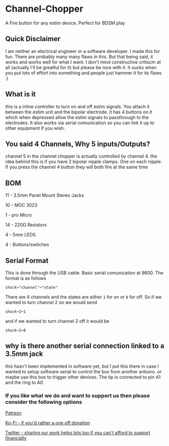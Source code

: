 # Channel-Chopper
A Fire button for any estim device. Perfect for BDSM play 

## Quick Disclaimer
I am neither an electrical engineer or a software developer. I made this for fun. There are probably many many flaws in this. But that being said, it works and works well for what I want. I don't mind constructive critiscm at all (actually I'll be greatful for it) but please be nice with it. It sucks when you put lots of effort into something and people just hammer it for its flaws :)

## What is it
this is a inline controller to turn on and off estim signals. You attach it between the estim unit and the bipolar electrode. it has 4 buttons on it which when depressed allow the estim signals to passthrough to the electrodes. It also works via serial comunication so you can link it up to other equipment if you wish. 

## You said 4 Channels, Why 5 inputs/Outputs?
channel 5 in the channel chopper is actually controlled by channel 4. the idea behind this is if you have 2 bipolar nipple clamps. One on each nipple. If you press the channel 4 button they will both fire at the same time

## BOM
11 - 3.5mm Panel Mount Stereo Jacks

10 - MOC 3023

1 - pro Micro

14 - 220Ω Resistors

4 - 5mm LEDS

4 - Buttons/swtiches

## Serial Format
This is done through the USB cable. Basic serial comunication at 9600. The format is as follows

`shock¬"channel"¬"state"`

There are 4 channels and the states are either `1` for on or `0` for off. So if we wanted to turn channel 2 on we would send

`shock¬2¬1`

and if we wanted to turn channel 2 off it would be 

`shock¬2¬0`

## why is there another serial connection linked to a 3.5mm jack
this hasn't been implemented in software yet, but I put this there in case I wanted to setup software serial to control the box from another arduino. or maybe use this box to trigger other devices. The tip is connected to pin A1 and the ring to A0

### If you like what we do and want to support us then please consider the following options
[Patreon](https://www.patreon.com/deviantdesigns)

[Ko-Fi - if you'd rather a one off donation](https://www.Ko-fi.com/deviantdesigns)

[Twitter - sharing our work helps lots too if you can't afford to support financially](https://twitter.com/_DeviantDesigns)
